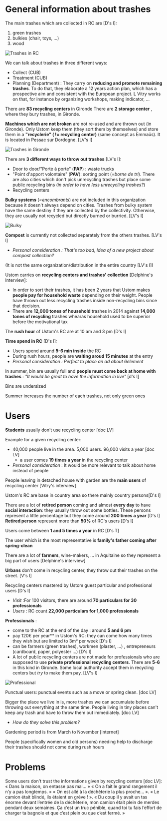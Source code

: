 # General information about trashes

The main trashes which are collected in RC are [D's I]:
1) green trashes
2) bulkies (chair, toys, ...)
3) wood

![Trashes in RC](RCTrashes.png)

We can talk about trashes in three different ways:
* Collect  (CUB)
* Treatment (CUB)
* Planning (Department) :  They carry on **reducing and promote remaining trashes**. To do that, they elaborate a 12 years action plan, which has a prospective aim and consistent with the European project. L Vitry works on that, for instance by organizing workshops, making indicator, ... 

There are **83 recycling centers** in Gironde
There are **2 storage center** , where they bury trashes, in Gironde.

**Machines which are not broken** are not re-used and are thrown out (in Gironde). Only Ustom keep them (they sort them by themselves) and store them in a **"recyclerie" ( != recycling center)** (same concept as Emmaüs). It is located in Pessac sur Dordogne. [LV's I]

![Trashes in Gironde](trashes_Gironde.jpg)

There are **3 different ways to throw out trashes** [LV's I]:
* Door to door/"Porte à porte" (**PAP**) : waste trucks
* "Point d'apport volontaire" (**PAV**): sorting point (*=borne de tri*). There are also cities which don't pick unrecycling trashes but place some public recycling bins (*in order to have less unrecycling trashes?*)
* Recycling centers

**Bulky systems** (*=encombrants*) are not included in this organization because it doesn't always depend on cities. Trashes from bulky system have the same destiny if they are collected by the collectivity. Otherwise, they are usually not recycled but directly burned or burried. [LV's I]

![Bulky](bulky.png)

**Compost** is currently not collected separately from the others trashes.  [LV's I]
* *Personal consideration : That's too bad,  Idea of a new project about compost collection?*

(It is not the same organization/distribution in the entire country [LV's I])

Ustom carries on **recycling centers and trashes' collection** [Delphine's Interview]: 
* In order to sort their trashes, it has been 2 years that Ustom makes **people pay for household waste** depending on their weight. People have thrown out less recycling trashes inside non-recycling bins since that decision. 
* There are **12,000 tones of household** trashes in 2014 against **14,000 tones of recycling** trashes whearas household used to be superior before the motivational tax
    
The **rush hour** of Ustom's RC are at 10 am and 3 pm [D's I]

**Time spend in RC** [D's I]:
 * Users spend around **5-6 min inside** the RC
 * During rush hours, people are **waiting aroud 15 minutes** at the entry 
  * *Personal consideration : Perfect to place an ad about 6element*
  
In summer, bin are usually full and **people must come back at home with trashes** : *"It would be great to have the information in live"* [d's I]

Bins are undersized

Summer increases the number of each trashes, not only green ones



# Users
**Students** usually don't use recycling center [doc LV]

Example for a given recycling center: 
* 40,000 people live in the area. 5,000 users. 96,000 visits a year [doc LV]
  * a user comes **19 times a year** in the recycling center
 * *Personal consideration* : It would be more relevant to talk about home instead of people

People leaving in detached house with garden are the **main users** of recycling center [Vitry's interview]

Ustom's RC are base in country area so there mainly country persons[D's I]

There are a lot of **retired person** coming and almost **every day** to have **social interaction**: they usually throw out some bottles. These persons represent a little percentage but they come around **200 times a year** [D's I]
**Retired person** represent more than **50%** of RC's users [D's I]

Users come between **1 and 5 times a year** in RC [D's T]

The user which is the most representative is **family's father coming after spring-clean**

There are a lot of **farmers**, wine-makers, ... in Aquitaine so they represent a big part of users [Delphine's interview]

**Urbans** don't come in recycling center, they throw out their trashes on the street. [V's I]

Recycling centers mastered by Ustom guest particular and professional users [D's I]
* *Visit* :For 100 visitors, there are around **70 particulars for 30 professionals**
* *Users* : RC count **22,000 particulars for 1,000 professionals**


**Professionals** :
* come to the RC at the end of the day : around **5 and 6 pm**
* pay 120€ per year** in Ustom's RC: they can come how many times they wish but are limited to 3m³ per week [D's I]
* can be farmers (green trashes), workmen (plaster, ...) , entrepreneurs (cardboard, paper, polyester ...) [D's I]
* A lot of public recycling centers are not made for professionals who are supposed to use **private professional recycling centers**. There are **5-6** in this kind in Gironde. Some local authority accept them in recycling centers but *try* to make them pay. [LV's I]

![Professional](professional.png)

Punctual users: punctual events such as a move or spring clean. [doc LV]
 
Bigger the place we live in is, more trashes we can accumulate before throwing out everything at the same time. People living in tiny places can't keep any trash and have to throw them out immediately. [doc LV]
 * *How do they solve this problem?* 
 
Gardening period is from March to November [internet]

People (specifically women and old persons) needing help to discharge their trashes should not come during rush hours

# Problems

Some users don't trust the informations given by recycling centers  [doc LV]: 
« Dans la maison, on entasse pas mal… » « On a fait le grand rangement il n’y a pas longtemps. » « On est allé à la déchèterie la plus proche… ». « Le camion était blindé, ils étaient en grève ! ». « Du coup il y avait un tas énorme devant l’entrée de la déchèterie, mon camion était plein de merdes pendant deux semaines. Ça c’est un truc pénible, quand toi tu fais l’effort de charger ta bagnole et que c’est plein ou que c’est fermé. » 


